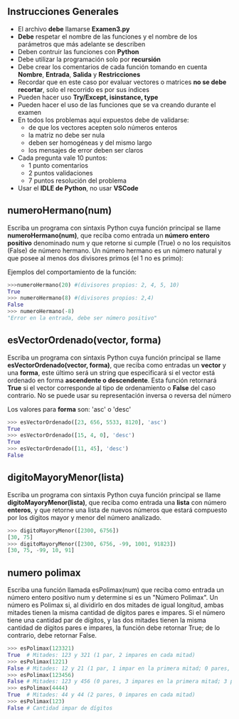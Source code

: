 
## Instrucciones Generales
- El archivo **debe** llamarse **Examen3.py**
- **Debe** respetar el nombre de las funciones y el nombre de los parámetros que más adelante se describen
- Deben contruir las funciones con **Python**
- Debe utilizar la programación solo por **recursión** 
- Debe crear los comentarios de cada función tomando en cuenta **Nombre**, **Entrada**, **Salida** y **Restricciones**
- Recordar que en este caso por evaluar vectores o matrices **no se debe recortar**, solo el recorrido es por sus índices
- Pueden hacer uso **Try/Except, isinstance, type**
- Pueden hacer el uso de las funciones que se va creando durante el examen
- En todos los problemas aquí expuestos debe de validarse:
	-  de que los vectores acepten solo números enteros
	-  la matriz no debe ser nula
	-  deben ser homogéneas y del mismo largo
	-  los mensajes de error deben ser claros
- Cada pregunta vale 10 puntos:
 	- 1 punto comentarios
 	- 2 puntos validaciones
 	- 7 puntos resolución del problema
 - Usar el **IDLE de Python**, no usar **VSCode**


## numeroHermano(num)

Escriba un programa con sintaxis Python cuya función principal se llame **numeroHermano(num)**, que reciba como entrada un **número entero positivo** denominado num y que retorne si cumple (True) o no los requisitos (False) de número hermano. Un número hermano es un número natural y que posee al menos dos divisores primos (el 1 no es primo):

Ejemplos del comportamiento de la función:

```python
>>>numeroHermano(20) #(divisores propios: 2, 4, 5, 10)
True
>>> numeroHermano(8) #(divisores propios: 2,4)
False
>>> numeroHermano(-8)
"Error en la entrada, debe ser número positivo"
```

## esVectorOrdenado(vector, forma)

Escriba un programa con sintaxis Python cuya función principal se llame **esVectorOrdenado(vector, forma)**, que reciba como entradas un **vector** y una **forma**, este último será un string que especificará si el vector está ordenado en forma **ascendente o descendente**. Esta función retornará **True** si el vector corresponde al tipo de ordenamiento o **False** del caso contrario. No se puede usar su representación inversa o reversa del número

Los valores para **forma** son:  'asc' o 'desc'

```python
>>> esVectorOrdenado([23, 656, 5533, 8120], 'asc')
True
>>> esVectorOrdenado([15, 4, 0], 'desc')
True
>>> esVectorOrdenado([11, 45], 'desc')
False
```

## digitoMayoryMenor(lista)

Escriba un programa con sintaxis Python cuya función principal se llame **digitoMayoryMenor(lista)**, que reciba como entrada una **lista** con número **enteros**, y que retorne una lista de nuevos números que estará compuesto por los dígitos mayor y menor del número analizado.

```python
>>> digitoMayoryMenor([2300, 6756])
[30, 75]
>>> digitoMayoryMenor([2300, 6756, -99, 1001, 91823])
[30, 75, -99, 10, 91]

```

## numero polimax

Escriba una función llamada esPolimax(num) que reciba como entrada un número entero positivo num y determine si es un "Número Polimax". Un número es Polimax si, al dividirlo en dos mitades de igual longitud, ambas mitades tienen la misma cantidad de dígitos pares e impares. Si el número tiene una cantidad par de dígitos, y las dos mitades tienen la misma cantidad de dígitos pares e impares, la función debe retornar True; de lo contrario, debe retornar False.

```python
>>> esPolimax(123321)
True  # Mitades: 123 y 321 (1 par, 2 impares en cada mitad)
>>> esPolimax(1221)
False # Mitades: 12 y 21 (1 par, 1 impar en la primera mitad; 0 pares, 2 impares en la segunda mitad)
>>> esPolimax(123456)
False # Mitades: 123 y 456 (0 pares, 3 impares en la primera mitad; 3 pares, 0 impares en la segunda mitad)
>>> esPolimax(4444)
True  # Mitades: 44 y 44 (2 pares, 0 impares en cada mitad)
>>> esPolimax(123)
False # Cantidad impar de dígitos
```
